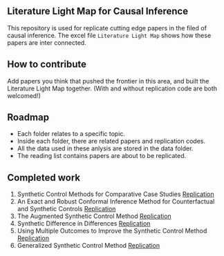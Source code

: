 ## Literature Light Map for Causal Inference

This repository is used for replicate cutting edge papers in the filed of causal inference. The excel file ``Literature Light Map`` shows how these papers are inter connected. 

## How to contribute
Add papers you think that pushed the frontier in this area, and built the Literature Light Map together. (With and without replication code are both welcomed!)

## Roadmap
+ Each folder relates to a specific topic.
+ Inside each folder, there are related papers and replication codes.
+ All the data used in these anlysis are stored in the data folder.
+ The reading list contains papers are about to be replicated.

## Completed work
1. Synthetic Control Methods for Comparative Case Studies [Replication](https://github.com/CongWang141/Literature-Light-Map/blob/main/1.%20Synthetic%20control/synthetic_control.ipynb)
2. An Exact and Robust Conformal Inference Method for Counterfactual and Synthetic Controls [Replication](https://github.com/CongWang141/Literature-Light-Map/blob/main/2.%20Conformal%20Inference/conformal_inference.ipynb)
3. The Augmented Synthetic Control Method [Replication](https://github.com/CongWang141/Literature-Light-Map/blob/main/3.%20AugmentedSCM/AugmentedSCM.ipynb)
4. Synthetic Difference in Differences [Replication](https://github.com/CongWang141/Literature-Light-Map/blob/main/4.%20SyntheticDID/synthdid.ipynb)
5. Using Multiple Outcomes to Improve the Synthetic Control Method [Replication](https://github.com/CongWang141/Literature-Light-Map/blob/main/5.%20Multiple%20outcome%20SCM/multiple_outcome_scm.ipynb)
6. Generalized Synthetic Control Method [Replication](https://github.com/CongWang141/Literature-Light-Map/blob/main/6.%20Generalized%20SCM/Generlized%20SCM.ipynb)
